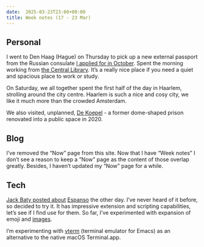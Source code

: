 ```yaml
---
date:  2025-03-23T23:00+00:00
title: Week notes (17 - 23 Mar)
---
```


## Personal

I went to Den Haag (Hague) on Thursday to pick up a new external passport from the Russian consulate [I applied for in October](/blog/2024/10/half-day-off-in-den-haag/).
Spent the morning working from [the Central Library](https://osm.org/go/0E4DAtlmV?node=2718101139).
It’s a really nice place if you need a quiet and spacious place to work or study.

On Saturday, we all together spent the first half of the day in Haarlem, strolling around the city centre.
Haarlem is such a nice and cosy city, we like it much more than the crowded Amsterdam.

We also visited, unplanned, [De Koepel](https://dekoepel.com/over-de-koepel-haarlem/) - a former dome-shaped prison renovated into a public space in 2020.

## Blog

I’ve removed the “Now” page from this site.
Now that I have “Week notes” I don’t see a reason to keep a “Now” page as the content of those overlap greatly.
Besides, I haven’t updated my “Now” page for a while.

## Tech

[Jack Baty posted about](https://baty.net/posts/2025/03/espanso-again) [Espanso](https://espanso.org) the other day.
I’ve never heard of it before, so decided to try it.
It has impressive extension and scripting capabilities, let’s see if I find use for them.
So far, I’ve experimented with expansion of emoji and [images](https://espanso.org/docs/matches/basics/#image-matches).

I’m experimenting with [vterm](https://github.com/akermu/emacs-libvterm) (terminal emulator for Emacs) as an alternative to the native macOS Terminal.app.

